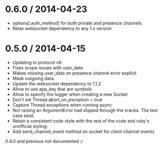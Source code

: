 
0.6.0 / 2014-04-23
==================

 * options[:auth_method] for both private and presence channels
 * Relax websocket dependency to any 1.x version

0.5.0 / 2014-04-15
==================

 * Updating to protocol v6
 * Fixes scope issues with user_data
 * Makes missing user_data on presence channel error explicit
 * Mask outgoing data.
 * Update the websocket dependency to 1.1.2
 * Allow to use app_key that are symbols
 * Allow to specify the logger when creating a new Socket
 * Don't set Thread.abort_on_exception = true
 * Capture Thread exceptions when running async
 * Not raising an ArgumentError had slipped through the cracks. The test case exist.
 * Retain a consistent code style with the rest of the code and ruby's unofficial styling.
 * Add send_channel_event method on socket for client channel events

0.4.0 and previous not documented :/

